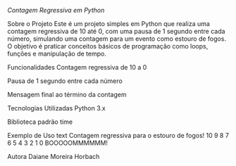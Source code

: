 *Contagem Regressiva em Python*

Sobre o Projeto
Este é um projeto simples em Python que realiza uma contagem regressiva de 10 até 0, com uma pausa de 1 segundo entre cada número, simulando uma contagem para um evento como estouro de fogos. O objetivo é praticar conceitos básicos de programação como loops, funções e manipulação de tempo.

Funcionalidades
Contagem regressiva de 10 a 0

Pausa de 1 segundo entre cada número

Mensagem final ao término da contagem

Tecnologias Utilizadas
Python 3.x

Biblioteca padrão time

Exemplo de Uso
text
Contagem regressiva para o estouro de fogos!
10
9
8
7
6
5
4
3
2
1
0
BOOOOOMMMMMM!

Autora
Daiane Moreira Horbach 
